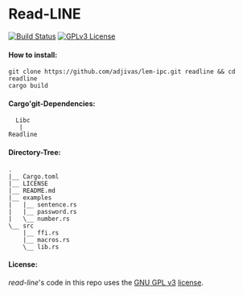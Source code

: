 # Read-LINE

[![Build Status](https://travis-ci.org/adjivas/read-line.svg)](https://travis-ci.org/adjivas/read-line)
[![GPLv3 License](http://img.shields.io/badge/license-GPLv3-blue.svg)](https://www.gnu.org/copyleft/gpl.html)

#### How to install:
```shell
git clone https://github.com/adjivas/lem-ipc.git readline && cd readline
cargo build
```

#### Cargo'git-Dependencies:
```shell
  Libc
   |
Readline
```

#### Directory-Tree:
```shell
.
|__ Cargo.toml
|__ LICENSE
|__ README.md
|__ examples
|   |__ sentence.rs
|   |__ password.rs
|   \__ number.rs
\__ src
    |__ ffi.rs
    |__ macros.rs
    \__ lib.rs
```

#### License:
*read-line*'s code in this repo uses the [GNU GPL v3](http://www.gnu.org/licenses/gpl-3.0.html) [license](https://github.com/adjivas/read-line/blob/master/LICENSE).

